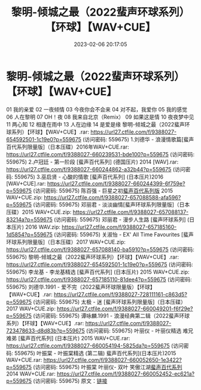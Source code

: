 ﻿---
title: 黎明-倾城之最（2022蜚声环球系列）【环球】【WAV+CUE】
date: 2023-02-06 20:17:05
categories: WAV车载音乐、镜像
tags: 华语中文
---
# 黎明-倾城之最（2022蜚声环球系列）【环球】【WAV+CUE】

01 我的亲爱
02 一夜倾情
03 今夜你会不会来
04 对不起，我爱你
05 我的感觉
06 人在黎明
07 OH！夜
08 我来自北京（Remix）
09 如果这是情
10 夜夜梦中见
11 两心知
12 相逢在雨中
13 人在边缘
14 是爱是缘
黎明-倾城之最（2022蜚声环球系列）【环球】【WAV+CUE】.rar: https://url27.ctfile.com/f/9388027-654592501-1c19e0?p=559675
(访问密码: 559675)
1.刘德华 - 浪漫情歌篇[蜚声百代系列限量版]（日本压碟）2016年WAV+CUE.rar: https://url27.ctfile.com/f/9388027-660239531-bde100?p=559675
(访问密码: 559675)
2.卢冠廷 - 第一阶段 [蜚声百代系列] (德国压片) 2014 [WAV].rar: https://url27.ctfile.com/f/9388027-660244862-a32b44?p=559675
(访问密码: 559675)
3.巫启贤 - 心酸的情歌 [蜚声百代系列] (日本压片)2016 [WAV+CUE].rar: https://url27.ctfile.com/f/9388027-660244399-6f759e?p=559675
(访问密码: 559675)
陈百强 - 巨星之初[蜚声百代系列版](日本压片) 2015 WAV+CUE.zip: https://url27.ctfile.com/f/9388027-657088588-afa596?p=559675
(访问密码: 559675)
邓丽君 - 淡淡幽情[蜚声环球系列限量版]（日本压碟）2015 WAV+CUE.zip: https://url27.ctfile.com/f/9388027-657088137-83214a?p=559675
(访问密码: 559675)
邓丽君 - 漫步人生路 [蜚声环球系列] (日本压片) 2016 WAV.zip: https://url27.ctfile.com/f/9388027-657185160-1d5854?p=559675
(访问密码: 559675)
关淑怡 - EX' All Time Favourites [蜚声环球系列限量版]（日本压碟）2017 WAV+CUE.zip:
https://url27.ctfile.com/f/9388027-657088140-ba5910?p=559675
(访问密码: 559675)
黎明-倾城之最（2022蜚声环球系列）【环球】【WAV+CUE】.rar: https://url27.ctfile.com/f/9388027-654592501-1c19e0?p=559675
(访问密码: 559675)
李龙基 - 李龙基精选 [蜚声百代系列] (日本压片) 2015 WAV+CUE.zip: https://url27.ctfile.com/f/9388027-657185110-81dee4?p=559675
(访问密码: 559675)
刘德华.1991 - 爱不完（2022蜚声环球限量版）【环球】【WAV+CUE】.rar: https://url27.ctfile.com/f/9388027-728111161-c863d5?p=559675
(访问密码: 559675)
太极 - 迷 [蜚声环球系列限量版]（日本压碟）2017 WAV+CUE.zip: https://url27.ctfile.com/f/9388027-660049201-f6f29e?p=559675
(访问密码: 559675)
谭咏麟.1991 - 浪漫经典第二辑（2022蜚声环球系列）【环球】【WAV+CUE】.rar: https://url27.ctfile.com/f/9388027-723478633-d8d83b?p=559675
(访问密码: 559675)
叶丽仪 - 叶丽仪精选 难兄难弟 [蜚声百代系列] (日本压片) 2015 WAV+CUE.rar: https://url27.ctfile.com/f/9388027-660054194-5825da?p=559675
(访问密码: 559675)
叶振棠 - 叶振棠精选 (第二辑) 蜚声百代系列](日本压片)2015 WAV+CUE.rar: https://url27.ctfile.com/f/9388027-660052650-1e3422?p=559675
(访问密码: 559675)
叶振棠 叶丽仪- 双叶 笑傲江湖[蜚声百代系列](德国压片) 2014 WAV+CUE.rar: https://url27.ctfile.com/f/9388027-660052452-ec621a?p=559675
(访问密码: 559675)
原文：[链接](https://blog.sina.com.cn/s/blog_1647c7e76010310rd.html)